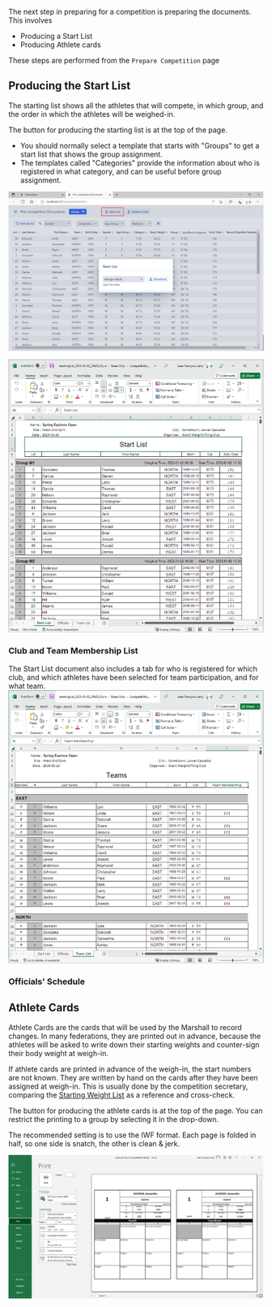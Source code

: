 The next step in preparing for a competition is preparing the documents.  This involves

- Producing a Start List
- Producing Athlete cards

These steps are performed from the `Prepare Competition` page

## Producing the Start List

The starting list shows all the athletes that will compete, in which group, and the order in which the athletes will be weighed-in.

The button for producing the starting list is at the top of the page. 

- You should normally select a template that starts with "Groups" to get a start list that shows the group assignment.
- The templates called "Categories" provide the information about who is registered in what category, and can be useful before group assignment.

![10](nimg/2400PreCompetitionDocuments/10.png)

![30](nimg/2400PreCompetitionDocuments/30.png)

### Club and Team Membership List

The Start List document also includes a tab for who is registered for which club, and which athletes have been selected for team participation, and for what team.![30](nimg/2400PreCompetitionDocuments/20.png)

### Officials' Schedule



## Athlete Cards

Athlete Cards are the cards that will be used by the Marshall to record changes.  In many federations, they are printed out in advance, because the athletes will be asked to write down their starting weights and counter-sign their body weight at weigh-in.  

If athlete cards are printed in advance of the weigh-in, the start numbers are not known.  They are written by hand on the cards after they have been assigned at weigh-in.  This is usually done by the competition secretary, comparing the [Starting Weight List](#starting-weight-list) as a reference and cross-check.

 The button for producing the athlete cards is at the top of the page.  You can restrict the printing to a group by selecting it in the drop-down.

The recommended setting is to use the IWF format. Each page is folded in half, so one side is snatch, the other is clean & jerk.

![043_AthleteCards](img/WeighIn/043_AthleteCards.png)